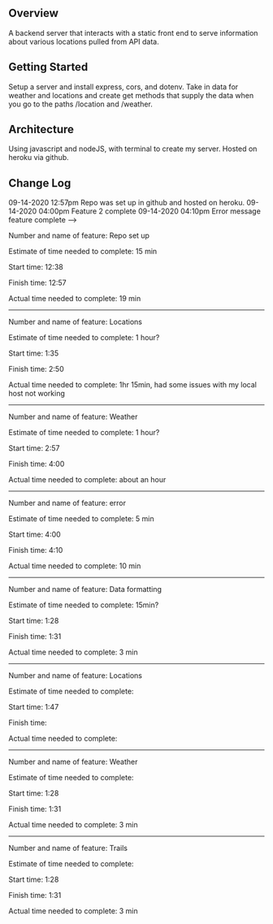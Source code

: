 ## Overview
A backend server that interacts with a static front end to serve information about various locations pulled from API data.

## Getting Started
Setup a server and install express, cors, and dotenv. Take in data for weather and locations and create get methods that supply the data when you go to the paths /location and /weather.

## Architecture
Using javascript and nodeJS, with terminal to create my server. Hosted on heroku via github.

## Change Log
<!-- Use this area to document the iterative changes made to your application as each feature is successfully implemented. Use time stamps. Here's an examples:

01-01-2001 4:59pm - Application now has a fully-functional express server, with a GET route for the location resource.

## Credits and Collaborations
<!-- Give credit (and a link) to other people or resources that helped you build this application. -->
09-14-2020 12:57pm Repo was set up in github and hosted on heroku.
09-14-2020 04:00pm Feature 2 complete
09-14-2020 04:10pm Error message feature complete
-->

Number and name of feature: Repo set up

Estimate of time needed to complete: 15 min

Start time: 12:38

Finish time: 12:57

Actual time needed to complete: 19 min

_____

Number and name of feature: Locations

Estimate of time needed to complete: 1 hour?

Start time: 1:35

Finish time: 2:50

Actual time needed to complete:  1hr 15min, had some issues with my local host not working

____

Number and name of feature: Weather

Estimate of time needed to complete: 1 hour?

Start time: 2:57

Finish time: 4:00

Actual time needed to complete: about an hour

____

Number and name of feature: error

Estimate of time needed to complete: 5 min

Start time: 4:00

Finish time: 4:10

Actual time needed to complete: 10 min

____

Number and name of feature: Data formatting 

Estimate of time needed to complete: 15min?

Start time: 1:28

Finish time: 1:31

Actual time needed to complete: 3 min

____

Number and name of feature: Locations

Estimate of time needed to complete: 

Start time: 1:47

Finish time: 

Actual time needed to complete: 

____

Number and name of feature: Weather

Estimate of time needed to complete: 

Start time: 1:28

Finish time: 1:31

Actual time needed to complete: 3 min

____

Number and name of feature: Trails 

Estimate of time needed to complete: 

Start time: 1:28

Finish time: 1:31

Actual time needed to complete: 3 min


